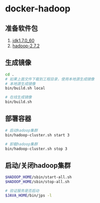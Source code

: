 # docker-hadoop

## 准备软件包
1. [jdk1.7.0_60](http://119.254.110.32:8081/download/jdk1.7.0_60.tar.gz)
2. [hadoop-2.7.2](http://mirrors.cnnic.cn/apache/hadoop/common/hadoop-2.7.2/hadoop-2.7.2.tar.gz)

## 生成镜像
```sh
cd .
# 如果上面文件下载到工程目录，使用本地源生成镜像
# 本地源生成镜像
bin/build.sh local

# 在线生成镜像
bin/build.sh
```

## 部署容器
```sh
# 启动hadoop集群
bin/hadoop-cluster.sh start 3

# 卸载hadoop集群
bin/hadoop-cluster.sh stop 3
```

## 启动/关闭hadoop集群
```sh
$HADOOP_HOME/sbin/start-all.sh
$HADOOP_HOME/sbin/stop-all.sh

# 验证服务是否启动
$JAVA_HOME/bin/jps -l
```
